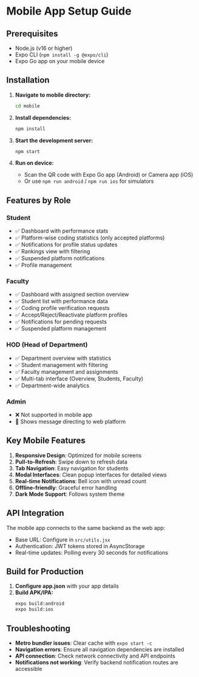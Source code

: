 # Mobile App Setup Guide

## Prerequisites
- Node.js (v16 or higher)
- Expo CLI (`npm install -g @expo/cli`)
- Expo Go app on your mobile device

## Installation

1. **Navigate to mobile directory:**
   ```bash
   cd mobile
   ```

2. **Install dependencies:**
   ```bash
   npm install
   ```

3. **Start the development server:**
   ```bash
   npm start
   ```

4. **Run on device:**
   - Scan the QR code with Expo Go app (Android) or Camera app (iOS)
   - Or use `npm run android` / `npm run ios` for simulators

## Features by Role

### Student
- ✅ Dashboard with performance stats
- ✅ Platform-wise coding statistics (only accepted platforms)
- ✅ Notifications for profile status updates
- ✅ Rankings view with filtering
- ✅ Suspended platform notifications
- ✅ Profile management

### Faculty
- ✅ Dashboard with assigned section overview
- ✅ Student list with performance data
- ✅ Coding profile verification requests
- ✅ Accept/Reject/Reactivate platform profiles
- ✅ Notifications for pending requests
- ✅ Suspended platform management

### HOD (Head of Department)
- ✅ Department overview with statistics
- ✅ Student management with filtering
- ✅ Faculty management and assignments
- ✅ Multi-tab interface (Overview, Students, Faculty)
- ✅ Department-wide analytics

### Admin
- ❌ Not supported in mobile app
- 📱 Shows message directing to web platform

## Key Mobile Features

1. **Responsive Design**: Optimized for mobile screens
2. **Pull-to-Refresh**: Swipe down to refresh data
3. **Tab Navigation**: Easy navigation for students
4. **Modal Interfaces**: Clean popup interfaces for detailed views
5. **Real-time Notifications**: Bell icon with unread count
6. **Offline-friendly**: Graceful error handling
7. **Dark Mode Support**: Follows system theme

## API Integration

The mobile app connects to the same backend as the web app:
- Base URL: Configure in `src/utils.jsx`
- Authentication: JWT tokens stored in AsyncStorage
- Real-time updates: Polling every 30 seconds for notifications

## Build for Production

1. **Configure app.json** with your app details
2. **Build APK/IPA:**
   ```bash
   expo build:android
   expo build:ios
   ```

## Troubleshooting

- **Metro bundler issues**: Clear cache with `expo start -c`
- **Navigation errors**: Ensure all navigation dependencies are installed
- **API connection**: Check network connectivity and API endpoints
- **Notifications not working**: Verify backend notification routes are accessible